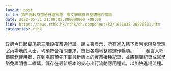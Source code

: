 ```yaml
---
layout: post
title: 第三階段疫苗通行證實施　康文署稱首日整體運作暢順
date: 2022-05-31 21:00:02.000000000 +08:00
link: https://news.rthk.hk/rthk/ch/component/k2/1651038-20220531.htm
categories: rthk
---
```


政府今日起實施第三階段疫苗通行證。康文署表示，所有進入轄下表列處所及管理室內場地的人士，均須符合相關要求，首日各場地整體運作暢順。
　　 
發言人呼籲服務使用者，在到場前預先下載最新版本的疫苗接種紀錄，並將相關紀錄或醫學豁免證明書二維碼，儲存在最新版本的安心出行流動應用程式，以加快進場流程。
